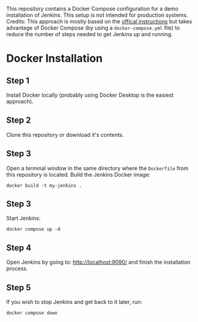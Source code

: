 This repository contains a Docker Compose configuration for a demo installation of Jenkins. This setup is not intended for production systems.
Credits: This approach is mostly based on the [offical instructions](https://www.jenkins.io/doc/book/installing/docker/) but takes advantage of Docker Compose (by using a `docker-compose.yml` file) to reduce the number of steps needed to get Jenkins up and running.

# Docker Installation

## Step 1

Install Docker locally (probably using Docker Desktop is the easiest approach).

## Step 2

Clone this repository or download it's contents. 

## Step 3

Open a terminal window in the same directory where the `Dockerfile` from this repository is located. Build the Jenkins Docker image:
```
docker build -t my-jenkins .
```

## Step 3

Start Jenkins:

```
docker compose up -d
```

## Step 4

Open Jenkins by going to: [http://localhost:9090/](http://localhost:9090/) and finish the installation process.


## Step 5

If you wish to stop Jenkins and get back to it later, run:

```
docker compose down
```